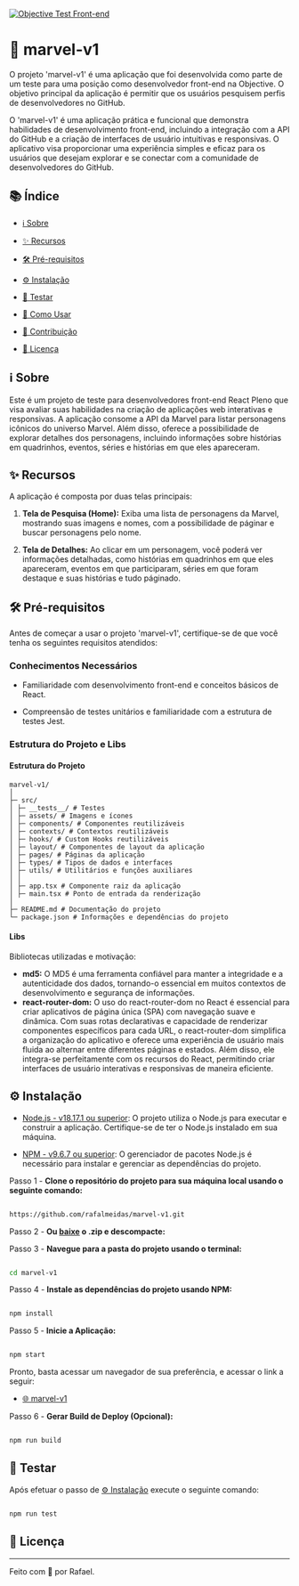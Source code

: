 [![Objective Test Front-end](https://github.com/rafalmeidas/marvel-v1/actions/workflows/front-end-tests.yml/badge.svg)](https://github.com/rafalmeidas/marvel-v1/actions/workflows/front-end-tests.yml)

# 👋 marvel-v1

O projeto 'marvel-v1' é uma aplicação que foi desenvolvida como parte de um teste para uma posição como desenvolvedor front-end na Objective. O objetivo principal da aplicação é permitir que os usuários pesquisem perfis de desenvolvedores no GitHub.

O 'marvel-v1' é uma aplicação prática e funcional que demonstra habilidades de desenvolvimento front-end, incluindo a integração com a API do GitHub e a criação de interfaces de usuário intuitivas e responsivas. O aplicativo visa proporcionar uma experiência simples e eficaz para os usuários que desejam explorar e se conectar com a comunidade de desenvolvedores do GitHub.

## 📚 Índice

- [ℹ️ Sobre](#ℹ%EF%B8%8F-sobre)

- [✨ Recursos](#-recursos)

- [🛠️ Pré-requisitos](#%EF%B8%8F-pré-requisitos)

- [⚙️ Instalação](#%EF%B8%8F-instalação)

- [🧪 Testar](#-testar)

- [🚀 Como Usar](#-como-usar)

- [🤝 Contribuição](#contribuição)

- [📝 Licença](#-licença)

## ℹ️ Sobre

Este é um projeto de teste para desenvolvedores front-end React Pleno que visa avaliar suas habilidades na criação de aplicações web interativas e responsivas. A aplicação consome a API da Marvel para listar personagens icônicos do universo Marvel. Além disso, oferece a possibilidade de explorar detalhes dos personagens, incluindo informações sobre histórias em quadrinhos, eventos, séries e histórias em que eles apareceram.

## ✨ Recursos

A aplicação é composta por duas telas principais:

1.  **Tela de Pesquisa (Home):** Exiba uma lista de personagens da Marvel, mostrando suas imagens e nomes, com a possibilidade de páginar e buscar personagens pelo nome.

2.  **Tela de Detalhes:** Ao clicar em um personagem, você poderá ver informações detalhadas, como histórias em quadrinhos em que eles apareceram, eventos em que participaram, séries em que foram destaque e suas histórias e tudo páginado.

## 🛠️ Pré-requisitos

Antes de começar a usar o projeto 'marvel-v1', certifique-se de que você tenha os seguintes requisitos atendidos:

### Conhecimentos Necessários

- Familiaridade com desenvolvimento front-end e conceitos básicos de React.

- Compreensão de testes unitários e familiaridade com a estrutura de testes Jest.

### Estrutura do Projeto e Libs

#### Estrutura do Projeto

```
marvel-v1/
│
├─ src/
│ ├─ __tests__/ # Testes
│ ├─ assets/ # Imagens e ícones
│ ├─ components/ # Componentes reutilizáveis
│ ├─ contexts/ # Contextos reutilizáveis
│ ├─ hooks/ # Custom Hooks reutilizáveis
│ ├─ layout/ # Componentes de layout da aplicação
│ ├─ pages/ # Páginas da aplicação
│ ├─ types/ # Tipos de dados e interfaces
│ ├─ utils/ # Utilitários e funções auxiliares
│ │
│ ├─ app.tsx # Componente raiz da aplicação
│ ├─ main.tsx # Ponto de entrada da renderização
│
├─ README.md # Documentação do projeto
└─ package.json # Informações e dependências do projeto
```

#### Libs

Bibliotecas utilizadas e motivação:

- **md5:** O MD5 é uma ferramenta confiável para manter a integridade e a autenticidade dos dados, tornando-o essencial em muitos contextos de desenvolvimento e segurança de informações.
- **react-router-dom:** O uso do react-router-dom no React é essencial para criar aplicativos de página única (SPA) com navegação suave e dinâmica. Com suas rotas declarativas e capacidade de renderizar componentes específicos para cada URL, o react-router-dom simplifica a organização do aplicativo e oferece uma experiência de usuário mais fluida ao alternar entre diferentes páginas e estados. Além disso, ele integra-se perfeitamente com os recursos do React, permitindo criar interfaces de usuário interativas e responsivas de maneira eficiente.

## ⚙️ Instalação

- [Node.js - v18.17.1 ou superior](https://nodejs.org/): O projeto utiliza o Node.js para executar e construir a aplicação. Certifique-se de ter o Node.js instalado em sua máquina.

- [NPM - v9.6.7 ou superior](https://www.npmjs.com/): O gerenciador de pacotes Node.js é necessário para instalar e gerenciar as dependências do projeto.

Passo 1 - **Clone o repositório do projeto para sua máquina local usando o seguinte comando:**

```sh

https://github.com/rafalmeidas/marvel-v1.git

```

Passo 2 - **Ou [baixe](https://github.com/rafalmeidas/marvel-v1/archive/refs/heads/main.zip) o .zip e descompacte:**

Passo 3 - **Navegue para a pasta do projeto usando o terminal:**

```sh

cd marvel-v1

```

Passo 4 - **Instale as dependências do projeto usando NPM:**

```sh

npm install

```

Passo 5 - **Inicie a Aplicação:**

```sh

npm start

```

Pronto, basta acessar um navegador de sua preferência, e acessar o link a seguir:

- [🌐 marvel-v1](http://localhost:3000/)

Passo 6 - **Gerar Build de Deploy (Opcional):**

```sh

npm run build

```

## 🧪 Testar

Após efetuar o passo de [⚙️ Instalação](#instalação) execute o seguinte comando:

```sh

npm run test

```

## 📝 Licença

---

Feito com 💙 por Rafael.
